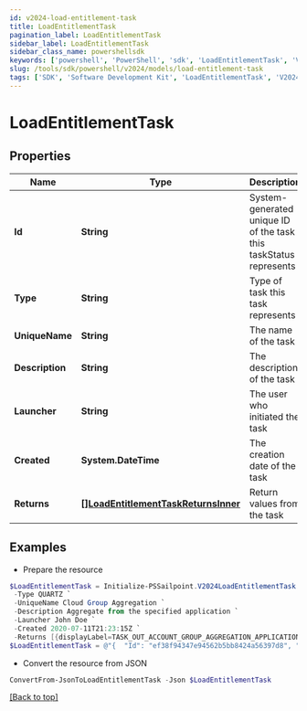 ```yaml
---
id: v2024-load-entitlement-task
title: LoadEntitlementTask
pagination_label: LoadEntitlementTask
sidebar_label: LoadEntitlementTask
sidebar_class_name: powershellsdk
keywords: ['powershell', 'PowerShell', 'sdk', 'LoadEntitlementTask', 'V2024LoadEntitlementTask'] 
slug: /tools/sdk/powershell/v2024/models/load-entitlement-task
tags: ['SDK', 'Software Development Kit', 'LoadEntitlementTask', 'V2024LoadEntitlementTask']
---
```



# LoadEntitlementTask

## Properties

Name | Type | Description | Notes
------------ | ------------- | ------------- | -------------
**Id** | **String** | System-generated unique ID of the task this taskStatus represents | [optional] 
**Type** | **String** | Type of task this task represents | [optional] 
**UniqueName** | **String** | The name of the task | [optional] 
**Description** | **String** | The description of the task | [optional] 
**Launcher** | **String** | The user who initiated the task | [optional] 
**Created** | **System.DateTime** | The creation date of the task | [optional] 
**Returns** | [**[]LoadEntitlementTaskReturnsInner**](load-entitlement-task-returns-inner) | Return values from the task | [optional] 

## Examples

- Prepare the resource
```powershell
$LoadEntitlementTask = Initialize-PSSailpoint.V2024LoadEntitlementTask  -Id ef38f94347e94562b5bb8424a56397d8 `
 -Type QUARTZ `
 -UniqueName Cloud Group Aggregation `
 -Description Aggregate from the specified application `
 -Launcher John Doe `
 -Created 2020-07-11T21:23:15Z `
 -Returns [{displayLabel=TASK_OUT_ACCOUNT_GROUP_AGGREGATION_APPLICATIONS, attributeName=applications}, {displayLabel=TASK_OUT_ACCOUNT_GROUP_AGGREGATION_TOTAL, attributeName=total}, {displayLabel=TASK_OUT_ACCOUNT_GROUP_AGGREGATION_CREATED, attributeName=groupsCreated}, {displayLabel=TASK_OUT_ACCOUNT_GROUP_AGGREGATION_UPDATED, attributeName=groupsUpdated}, {displayLabel=TASK_OUT_ACCOUNT_GROUP_AGGREGATION_DELETED, attributeName=groupsDeleted}]
$LoadEntitlementTask = @"{  "Id": "ef38f94347e94562b5bb8424a56397d8", "Type": "QUARTZ", "UniqueName": "Cloud Group Aggregation", "Description": "Aggregate from the specified application", "Launcher": "John Doe", "Created": "2020-07-11T21:23:15Z", "Returns": [{"displayLabel": "TASK_OUT_ACCOUNT_GROUP_AGGREGATION_APPLICATIONS", "attributeName": "applications}"}, {"displayLabel": "TASK_OUT_ACCOUNT_GROUP_AGGREGATION_TOTAL", "attributeName": "total}"}, {"displayLabel": "TASK_OUT_ACCOUNT_GROUP_AGGREGATION_CREATED", "attributeName": "groupsCreated}"}, {"displayLabel": "TASK_OUT_ACCOUNT_GROUP_AGGREGATION_UPDATED", "attributeName": "groupsUpdated}"}, {"displayLabel": "TASK_OUT_ACCOUNT_GROUP_AGGREGATION_DELETED", "attributeName": "groupsDeleted}]" }]}"@
```

- Convert the resource from JSON
```powershell
ConvertFrom-JsonToLoadEntitlementTask -Json $LoadEntitlementTask
```


[[Back to top]](#) 

